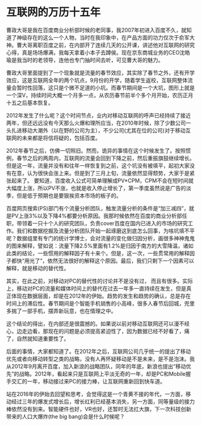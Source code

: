 # 互联网的万历十五年
曹政大哥是我在百度商业分析部时候的老同事，我2007年初进入百度不久，就知道了神级存在的这么一个人物，当时在我印象中，在产品方面的功力仅次于俞军大神。曹大哥离职百度之前，在内部开了连续几天的公开课，讲述他对互联网的研究心得，真是场场爆满，我每天拿着小本子去蹲侯。现在京东商城业务的CEO沈皓瑜是我当时的老领导，连他也专门抽时间去听，可见曹大哥的魅力。

曹政大哥里面提到了一个现象就是流量的春节效应，其实除了春节之外，还有开学效应，这是互联网全年的两个坑点，9月份的开学，随着学生返校，互联网整体流量会暂时性回落，这只是个微不足道的小坑。而春节期间是一个大坑，图形上就是一个深V，持续时间大概一个月多一点，从农历春节前半个多个月开始，农历正月十五之后基本恢复。

2012年发生了什么呢？这个时间节点，业内对移动互联网的呼声已经持续了接近两年，但还远远没有今天那么火爆和理所应当，在2010年时候，除了少数公司一头扎进移动大潮外（以在野的公司为主），不少公司(尤其在位的公司)对于移动互联网的未来都是将信将疑的，包括百度。

2012年春节之后，仿佛一切照旧。然而，诡异的事情在这个时候发生了。按照惯例，春节之后的两周内，互联网的流量会回到下降之前，然后重振旗鼓继续增长。但是这一年，流量并没有和往年一样恢复到之前，这个坑没有被填平，起初大家没有在意，认为很快会涨上来。但是到了三月上旬，流量依然显得颓势，大家于是紧张起来了。 要知道，百度收入公式可简单理解成PV*CPM，CPM不会在短时间就大幅度上涨，所以PV不涨，也就是收入停止增长了，第一季度虽然说是广告的淡季，但是低于预期也是要狠挨资本市场的板子的。

百度网页搜索(PS)部门有个流量分析团队，触发流量分析的条件是“加三减四”，就是PV上涨3%以及下降4%都要分析原因。我那时候依然在百度的商业分析部任职，带领着一只十个人的研究团队，负责cover百度在国内已进入的市场的研究工作。我们和数据挖掘及流量分析团队开始一起琢磨这到底怎么回事，为啥坑填不平呢？数据组里有专门的统计学博士，会对流量的变化做归因分析，画很多神神鬼鬼的图来解释，譬如说：流量下降2.5%里面有1.2%是归因于南方的大雪降温，诸如此类的结论，一些惯用的解释因子有十来个。但是，这一次，一些贯常用的解释因子都快“用光了”，依然无法很好的解释这个原因。最后，我们只剩下一个因素可以解释，就是移动的替代性。

其实，在此之前，对移动对PC的替代性的讨论并不是没有过， 而且有很多。实际上，移动对PC的流量和媒体时间上的替代在过去一年多一直持续在发生，但是真正体现在数据层面，却是在2012年的伊始。趋势的发生和趋势的确认，总是存在时间上的滞后性。春节期间是个智能手机销售的小高峰，很多人春节后回城，兜里多揣了一部手机，摆弄新玩意，也在情理之中。

这个结论的得出，在内部还是很震撼的。如果说以前对移动互联网还可以漫不经心，边走边看，那现在的问题是必须提高紧迫性了，因为数据已经不好看了，痛了，自然就知道重要性了。

后面的事情，大家都知道了。在2012年之后，互联网公司几乎统一的提出了移动优先或者向移动转型之类的战略，没有人再怀疑移动是不是未来，是不是泡沫。我从2012年9月离开百度，加入新浪的战略团队，同年的年底，新浪也提出“移动优先”的战略。2012年，看起来只是互联网上平淡无奇的一年，却是PC和Mobile握手交汇的一年，移动接过来PC的接力棒，让互联网重新回到快车道。

站在2016年的伊始去回望和思考，会觉得这是一个青黄不接的年代，一方面，移动经过三年的爆发式增长后，增长红利已经基本消失，另一方面，同等量级的接力棒依然没有到来。智能硬件也好，VR也好，还暂时无法扛大旗，下一次科技创新带来的人口大爆炸(the big bang)会是什么时候呢？